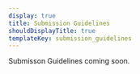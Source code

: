 ```yaml
---
display: true
title: Submission Guidelines
shouldDisplayTitle: true
templateKey: submission_guidelines
---
```


Submisson Guidelines coming soon.
